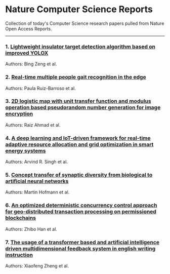# Nature Computer Science Reports

Collection of today's Computer Science research papers pulled from Nature Open Access Reports.

---

### 1. [Lightweight insulator target detection algorithm based on improved YOLOX](https://www.nature.com/articles/s41598-025-04023-2)

Authors: Bing Zeng et al.

### 2. [Real-time multiple people gait recognition in the edge](https://www.nature.com/articles/s41598-025-02351-x)

Authors: Paula Ruiz-Barroso et al.

### 3. [2D logistic map with unit transfer function and modulus operation based pseudorandom number generation for image encryption](https://www.nature.com/articles/s41598-025-04702-0)

Authors: Raiz Ahmad et al.

### 4. [A deep learning and IoT-driven framework for real-time adaptive resource allocation and grid optimization in smart energy systems](https://www.nature.com/articles/s41598-025-02649-w)

Authors: Arvind R. Singh et al.

### 5. [Concept transfer of synaptic diversity from biological to artificial neural networks](https://www.nature.com/articles/s41467-025-60078-9)

Authors: Martin Hofmann et al.

### 6. [An optimized deterministic concurrency control approach for geo-distributed transaction processing on permissioned blockchains](https://www.nature.com/articles/s41598-025-00478-5)

Authors: Zhibo Han et al.

### 7. [The usage of a transformer based and artificial intelligence driven multidimensional feedback system in english writing instruction](https://www.nature.com/articles/s41598-025-05026-9)

Authors: Xiaofeng Zheng et al.

